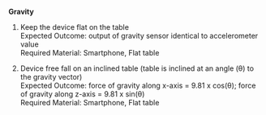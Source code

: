 **Gravity**

1. Keep the device flat on the table<br>
Expected Outcome: output of gravity sensor identical to accelerometer value<br>
Required Material: Smartphone, Flat table<br>

2. Device free fall on an inclined table (table is inclined at an angle (θ) to the gravity vector)<br>
Expected Outcome: force of gravity along x-axis = 9.81 x cos(θ); force of gravity along z-axis = 9.81 x sin(θ)<br>
Required Material: Smartphone, Flat table<br>
